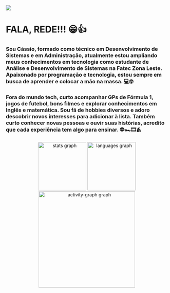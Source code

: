 <div>
  <img style="100%" src="https://capsule-render.vercel.app/api?type=waving&height=100&section=header&reversal=false&fontSize=70&fontColor=FFFFFF&fontAlign=50&fontAlignY=50&stroke=-&descSize=20&descAlign=50&descAlignY=50&theme=default"  />
</div>

###
<h1>FALA, REDE!!! 😁👍</h1>

<h3 align="left">Sou Cássio, formado como técnico em Desenvolvimento de Sistemas e em Administração, atualmente estou ampliando meus conhecimentos em tecnologia como estudante de Análise e Desenvolvimento de Sistemas na Fatec Zona Leste. Apaixonado por programação e tecnologia, estou sempre em busca de aprender e colocar a mão na massa. 💻🤓
</h3>

<h3 align="left">Fora do mundo tech, curto acompanhar GPs de Fórmula 1, jogos de futebol, bons filmes e explorar conhecimentos em Inglês e matemática. Sou fã de hobbies diversos e adoro descobrir novos interesses para adicionar à lista. Também curto conhecer novas pessoas e ouvir suas histórias, acredito que cada experiência tem algo para ensinar. ⚽️🏎🎞🫂
</h3>

###

<div align="center">
  <img src="https://github-readme-stats.vercel.app/api?username=ricardocassio07&hide_title=false&hide_rank=false&show_icons=true&include_all_commits=true&count_private=true&disable_animations=false&theme=merko&locale=en&hide_border=false&order=1" height="150" alt="stats graph"  />
  <img src="https://github-readme-stats.vercel.app/api/top-langs?username=ricardocassio07&locale=en&hide_title=false&layout=compact&card_width=320&langs_count=5&theme=merko&hide_border=false&order=2" height="150" alt="languages graph"  />
  <img src="https://github-readme-activity-graph.vercel.app/graph?username=ricardocassio07&theme=merko&area=true&order=5" height="300" alt="activity-graph graph"  />
</div>

###
